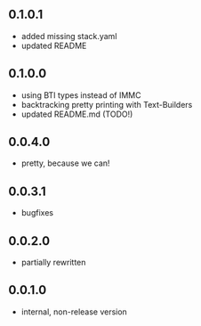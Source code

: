 0.1.0.1
-------

- added missing stack.yaml
- updated README

0.1.0.0
-------

- using BTI types instead of IMMC
- backtracking pretty printing with Text-Builders
- updated README.md (TODO!)

0.0.4.0
-------

- pretty, because we can!

0.0.3.1
-------

- bugfixes

0.0.2.0
-------

- partially rewritten

0.0.1.0
-------

- internal, non-release version

